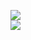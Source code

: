 [![](https://img.shields.io/badge/Made%20With-Github%20Spray-lightgrey.svg?style=for-the-badge&logo=github)](https://github.com/Annihil/github-spray#5228)  
[![](https://i.imgur.com/2DrTn0Z.gif)](https://github.com/Annihil/github-spray)